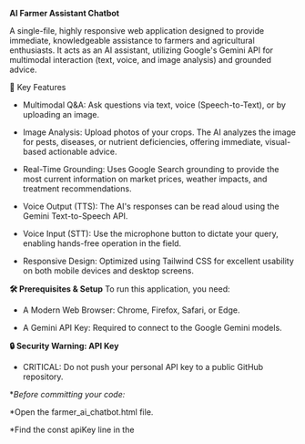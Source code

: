 **AI Farmer Assistant Chatbot**

A single-file, highly responsive web application designed to provide immediate, knowledgeable assistance to farmers and agricultural enthusiasts. It acts as an AI assistant, utilizing Google's Gemini API for multimodal interaction (text, voice, and image analysis) and grounded advice.

🚀 Key Features
* Multimodal Q&A: Ask questions via text, voice (Speech-to-Text), or by uploading an image.

* Image Analysis: Upload photos of your crops. The AI analyzes the image for pests, diseases, or nutrient deficiencies, offering immediate, visual-based actionable advice.

* Real-Time Grounding: Uses Google Search grounding to provide the most current information on market prices, weather impacts, and treatment recommendations.

* Voice Output (TTS): The AI's responses can be read aloud using the Gemini Text-to-Speech API.

* Voice Input (STT): Use the microphone button to dictate your query, enabling hands-free operation in the field.

* Responsive Design: Optimized using Tailwind CSS for excellent usability on both mobile devices and desktop screens.

**🛠️ Prerequisites & Setup**
To run this application, you need:

* A Modern Web Browser: Chrome, Firefox, Safari, or Edge.

* A Gemini API Key: Required to connect to the Google Gemini models.

**🔒 Security Warning: API Key**
* CRITICAL: Do not push your personal API key to a public GitHub repository.

**Before committing your code:*

*Open the farmer_ai_chatbot.html file.

*Find the const apiKey line in the <script> block.

*Replace your personal key with an empty string: const apiKey = "";

*Instruct users/contributors to obtain their own key and insert it for local testing.

**🏃 How to Run**
* Since this is a single, self-contained HTML file:

* Create File: Create a new file named farmer_ai_chatbot.html and paste the code into it.

* Open in Browser: Double-click the file or use VS Code's "Open with Live Server" extension.

The chat interface will load instantly.

**⚙️ Technology Stack**
*Frontend: HTML5, JavaScript (Vanilla JS)

*Styling: Tailwind CSS (via CDN)

**Generative AI Core:*

*Text/Multimodal: gemini-2.5-flash-preview-05-20

*Text-to-Speech (TTS): gemini-2.5-flash-preview-tts

*Input/Output: Browser's native SpeechRecognition API (STT).

📝 Troubleshooting
Voice Input Disabled: Your browser may not support the native Speech-to-Text API. Use the keyboard to input queries instead.

API Connection Errors: If the assistant returns an error message, ensure you have inserted a valid API key into the script block.
